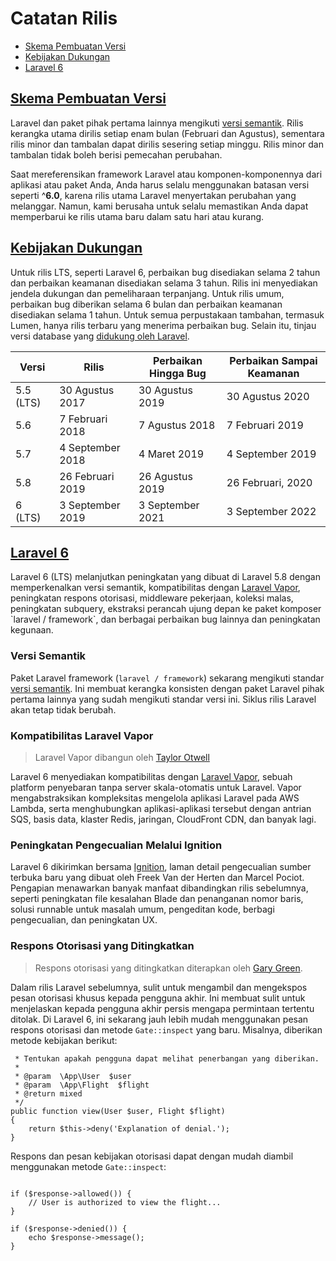 # Catatan Rilis
<ul>
<li><a href="#skema-pembuatan-versi">Skema Pembuatan Versi</a></li>
<li><a href="#kebijakan-dukungan">Kebijakan Dukungan</a></li>
<li><a href="#laravel-6">Laravel 6</a></li>
</ul>

<h2><a href="#skema-pembuatan-versi">Skema Pembuatan Versi</a></h2>
Laravel dan paket pihak pertama lainnya mengikuti <a href="https://semver.org/">versi semantik</a>. Rilis kerangka utama dirilis setiap enam bulan (Februari dan Agustus), sementara rilis minor dan tambalan dapat dirilis sesering setiap minggu. Rilis minor dan tambalan tidak boleh berisi pemecahan perubahan.

Saat mereferensikan framework Laravel atau komponen-komponennya dari aplikasi atau paket Anda, Anda harus selalu menggunakan batasan versi seperti ^<b>6.0</b>, karena rilis utama Laravel menyertakan perubahan yang melanggar. Namun, kami berusaha untuk selalu memastikan Anda dapat memperbarui ke rilis utama baru dalam satu hari atau kurang.

<h2><a href="#kebijakan-dukungan">Kebijakan Dukungan</a></h2>
Untuk rilis LTS, seperti Laravel 6, perbaikan bug disediakan selama 2 tahun dan perbaikan keamanan disediakan selama 3 tahun. Rilis ini menyediakan jendela dukungan dan pemeliharaan terpanjang. Untuk rilis umum, perbaikan bug diberikan selama 6 bulan dan perbaikan keamanan disediakan selama 1 tahun. Untuk semua perpustakaan tambahan, termasuk Lumen, hanya rilis terbaru yang menerima perbaikan bug. Selain itu, tinjau versi database yang <a href="/database/getting_started.md">didukung oleh Laravel</a>.
<br>
<table>
<thead>
<tr>
<th> Versi </th>
<th> Rilis </th>
<th> Perbaikan Hingga Bug </th>
<th> Perbaikan Sampai Keamanan </th>
</tr>
</thead>
<tbody>
<tr>
<td> 5.5 (LTS) </td>
<td> 30 Agustus 2017 </td>
<td> 30 Agustus 2019 </td>
<td> 30 Agustus 2020 </td>
</tr>
<tr>
<td> 5.6 </td>
<td> 7 Februari 2018 </td>
<td> 7 Agustus 2018 </td>
<td> 7 Februari 2019 </td>
</tr>
<tr>
<td> 5.7 </td>
<td> 4 September 2018 </td>
<td> 4 Maret 2019 </td>
<td> 4 September 2019 </td>
</tr>
<tr>
<td> 5.8 </td>
<td> 26 Februari 2019 </td>
<td> 26 Agustus 2019 </td>
<td> 26 Februari, 2020 </td>
</tr>
<tr>
<td> 6 (LTS) </td>
<td> 3 September 2019 </td>
<td> 3 September 2021 </td>
<td> 3 September 2022 </td>
</tr>
</tbody>
</table>

<h2><a href="#laravel-6">Laravel 6</a></h2>
Laravel 6 (LTS) melanjutkan peningkatan yang dibuat di Laravel 5.8 dengan memperkenalkan versi semantik, kompatibilitas dengan <a href="https://vapor.laravel.com/">Laravel Vapor</a>, peningkatan respons otorisasi, middleware pekerjaan, koleksi malas, peningkatan subquery, ekstraksi perancah ujung depan ke paket komposer `laravel / framework`, dan berbagai perbaikan bug lainnya dan peningkatan kegunaan.

### Versi Semantik
Paket Laravel framework (`laravel / framework`) sekarang mengikuti standar <a href="https://semver.org/">versi semantik</a>. Ini membuat kerangka konsisten dengan paket Laravel pihak pertama lainnya yang sudah mengikuti standar versi ini. Siklus rilis Laravel akan tetap tidak berubah.

### Kompatibilitas Laravel Vapor
>Laravel Vapor dibangun oleh <a href="https://github.com/taylorotwell">Taylor Otwell</a>

Laravel 6 menyediakan kompatibilitas dengan <a href="https://vapor.laravel.com/">Laravel Vapor</a>, sebuah platform penyebaran tanpa server skala-otomatis untuk Laravel. Vapor mengabstraksikan kompleksitas mengelola aplikasi Laravel pada AWS Lambda, serta menghubungkan aplikasi-aplikasi tersebut dengan antrian SQS, basis data, klaster Redis, jaringan, CloudFront CDN, dan banyak lagi.

### Peningkatan Pengecualian Melalui Ignition
Laravel 6 dikirimkan bersama <a href="https://github.com/facade/ignition">Ignition</a>, laman detail pengecualian sumber terbuka baru yang dibuat oleh Freek Van der Herten dan Marcel Pociot. Pengapian menawarkan banyak manfaat dibandingkan rilis sebelumnya, seperti peningkatan file kesalahan Blade dan penanganan nomor baris, solusi runnable untuk masalah umum, pengeditan kode, berbagi pengecualian, dan peningkatan UX.

### Respons Otorisasi yang Ditingkatkan
>Respons otorisasi yang ditingkatkan diterapkan oleh <a href="https://github.com/garygreen">Gary Green</a>.

Dalam rilis Laravel sebelumnya, sulit untuk mengambil dan mengekspos pesan otorisasi khusus kepada pengguna akhir. Ini membuat sulit untuk menjelaskan kepada pengguna akhir persis mengapa permintaan tertentu ditolak. Di Laravel 6, ini sekarang jauh lebih mudah menggunakan pesan respons otorisasi dan metode `Gate::inspect` yang baru. Misalnya, diberikan metode kebijakan berikut:

```/**
 * Tentukan apakah pengguna dapat melihat penerbangan yang diberikan.
 *
 * @param  \App\User  $user
 * @param  \App\Flight  $flight
 * @return mixed
 */
public function view(User $user, Flight $flight)
{
    return $this->deny('Explanation of denial.');
}
```

Respons dan pesan kebijakan otorisasi dapat dengan mudah diambil menggunakan metode `Gate::inspect`:

```$response = Gate::inspect('view', $flight);

if ($response->allowed()) {
    // User is authorized to view the flight...
}

if ($response->denied()) {
    echo $response->message();
}
```

